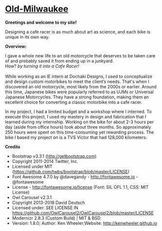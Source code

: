 # [Old-Milwaukee](https://kartik4042.github.io/Old-Milwaukee/)

**Greetings and welcome to my site!** 

Designing a cafe racer is as much about art as science, and each bike is unique in its own way.

**Overview:**

I gave a whole new life to an old motorcycle that deserves to be taken care of and probably saved it from ending up in a junkyard. <br>
                                           How? _by turning it into a Cafe Racer!_ <br> <br>
While working as an IE intern at Dochaki Designs, I used to conceptualize and design custom motorbikes to meet the client’s needs. That's when I discovered an old motorcycle, most likely from the 2000s or earlier. Around this time, Japanese bikes were popularly referred to as UJMs or Universal Japanese Motorcycles. They have a strong foundation, making them an excellent choice for converting a classic motorbike into a cafe racer. <br>

In my project, I had a limited budget and a workshop where I interned. To execute this project, I used my mastery in design and fabrication that I learned during my internship. Working on the bike for about 2-3 hours per day (aside from office hours) took about three months. So approximately 250 hours were spent on this time-consuming yet rewarding process. The bike I based my project on is a TVS Victor that had 128,000 kilometers.

**Credits**

* Bootstrap v3.3.1 (http://getbootstrap.com) 
* Copyright 2011-2014 Twitter, Inc.
* Licensed under MIT (https://github.com/twbs/bootstrap/blob/master/LICENSE)
* Font Awesome 4.7.0 by @davegandy - http://fontawesome.io - @fontawesome
* License - http://fontawesome.io/license (Font: SIL OFL 1.1, CSS: MIT License)
* Owl Carousel v2.3.1
* Copyright 2013-2018 David Deutsch
* Licensed under: SEE LICENSE IN https://github.com/OwlCarousel2/OwlCarousel2/blob/master/LICENSE
* Modernizr 2.8.3 (Custom Build) | MIT & BSD
* Version: 1.8.0; Author: Ken Wheeler;Website: http://kenwheeler.github.io
  
